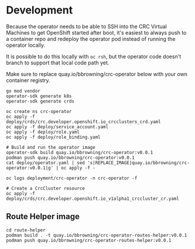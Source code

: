 # Development

Because the operator needs to be able to SSH into the CRC Virtual
Machines to get OpenShift started after boot, it's easiest to always
push to a container repo and redeploy the operator pod instead of
running the operator locally.

It is possible to do this locally with `oc rsh`, but the operator code
doesn't branch to support that local code path yet.

Make sure to replace quay.io/bbrowning/crc-operator below with your
own container registry.

```
go mod vendor
operator-sdk generate k8s
operator-sdk generate crds

oc create ns crc-operator
oc apply -f deploy/crds/crc.developer.openshift.io_crcclusters_crd.yaml
oc apply -f deploy/service_account.yaml
oc apply -f deploy/role.yaml
oc apply -f deploy/role_binding.yaml

# Build and run the operator image
operator-sdk build quay.io/bbrowning/crc-operator:v0.0.1
podman push quay.io/bbrowning/crc-operator:v0.0.1
cat deploy/operator.yaml | sed 's|REPLACE_IMAGE|quay.io/bbrowning/crc-operator:v0.0.1|g' | oc apply -f -

oc logs deployment/crc-operator -n crc-operator -f

# Create a CrcCluster resource
oc apply -f deploy/crds/crc.developer.openshift.io_v1alpha1_crccluster_cr.yaml
```


## Route Helper image

```
cd route-helper
podman build . -t quay.io/bbrowning/crc-operator-routes-helper:v0.0.1
podman push quay.io/bbrowning/crc-operator-routes-helper:v0.0.1
```
